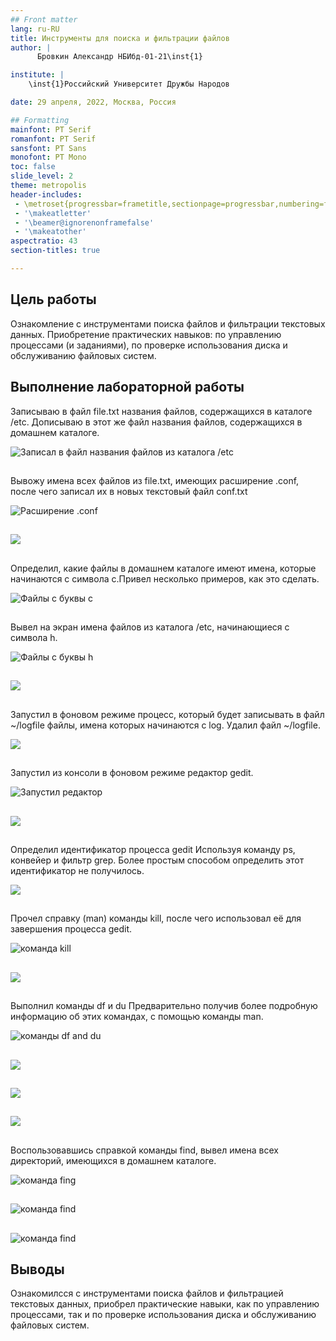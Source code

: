 ```yaml
---
## Front matter
lang: ru-RU
title: Инструменты для поиска и фильтрации файлов
author: |
	  Бровкин Александр НБИбд-01-21\inst{1}

institute: |
	\inst{1}Российский Университет Дружбы Народов

date: 29 апреля, 2022, Москва, Россия

## Formatting
mainfont: PT Serif
romanfont: PT Serif
sansfont: PT Sans
monofont: PT Mono
toc: false
slide_level: 2
theme: metropolis
header-includes: 
 - \metroset{progressbar=frametitle,sectionpage=progressbar,numbering=fraction}
 - '\makeatletter'
 - '\beamer@ignorenonframefalse'
 - '\makeatother'
aspectratio: 43
section-titles: true

---
```


## Цель работы

Ознакомление с инструментами поиска файлов и фильтрации текстовых данных.
Приобретение практических навыков: по управлению процессами (и заданиями), по
проверке использования диска и обслуживанию файловых систем.


## Выполнение лабораторной работы

Записываю в файл file.txt названия файлов, содержащихся в каталоге /etc. Дописываю в этот же файл названия файлов, содержащихся в домашнем каталоге. 

![Записал в файл названия файлов из  каталога /etc](image/2.png)

##

Вывожу имена всех файлов из file.txt, имеющих расширение .conf, после чего записал их в новых текстовый файл conf.txt 

![Расширение .conf](image/3.png)

##

![](image/4.png)

##

Определил, какие файлы в домашнем каталоге имеют имена, которые начинаются с символа с.Привел несколько примеров, как это сделать.

![Файлы с буквы с](image/5.png)

##

Вывел на экран имена файлов из каталога /etc, начинающиеся с символа h.

![Файлы с буквы h](image/7.png)

##

![](image/6.png)

##

Запустил в фоновом режиме процесс, который будет записывать в файл ~/logfile файлы, имена которых начинаются с log.
Удалил файл ~/logfile.

![](image/8.png)

##

Запустил из консоли в фоновом режиме редактор gedit.

![Запустил редактор](image/10.png)

##

![](image/9.png)

##

Определил идентификатор процесса gedit
Используя команду ps, конвейер и
фильтр grep. Более простым способом определить этот идентификатор не получилось.

![](image/11.png)

##

Прочел справку (man) команды kill, после чего использовал её для завершения процесса gedit.

![команда kill](image/12.png)

##

![](image/13.png)

##

Выполнил команды df и du
Предварительно получив более подробную информацию об этих командах, с помощью команды man.

![команды df and du](image/14.png)

##

![](image/15.png)

##

![](image/16.png)

##

![](image/17.png)

##

Воспользовавшись справкой команды find, вывел имена всех директорий, имеющихся в домашнем каталоге.

![команда fing](image/20.png)

##

![команда find](image/21.png)

##

![команда find](image/22.png)


## Выводы
Ознакомилсся с инструментами поиска файлов и фильтрацией текстовых данных, приобрел практические навыки, как по управлению процессами, так и по проверке использования диска и обслуживанию файловых систем.

